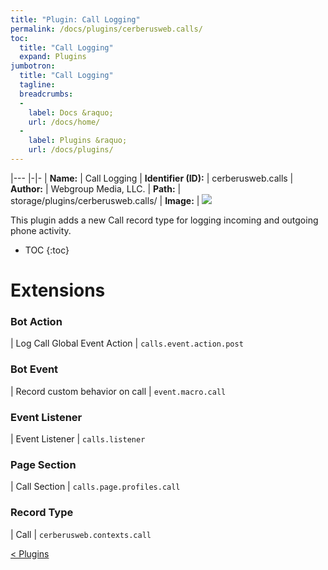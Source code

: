 ```yaml
---
title: "Plugin: Call Logging"
permalink: /docs/plugins/cerberusweb.calls/
toc:
  title: "Call Logging"
  expand: Plugins
jumbotron:
  title: "Call Logging"
  tagline: 
  breadcrumbs:
  -
    label: Docs &raquo;
    url: /docs/home/
  -
    label: Plugins &raquo;
    url: /docs/plugins/
---
```


|---
|-|-
| **Name:** | Call Logging
| **Identifier (ID):** | cerberusweb.calls
| **Author:** | Webgroup Media, LLC.
| **Path:** | storage/plugins/cerberusweb.calls/
| **Image:** | <img src="/assets/images/plugins/cerberusweb.calls.png" class="screenshot">

This plugin adds a new Call record type for logging incoming and outgoing phone activity.

* TOC
{:toc}

# Extensions

### Bot Action

| Log Call Global Event Action | `calls.event.action.post`


### Bot Event

| Record custom behavior on call | `event.macro.call`


### Event Listener

| Event Listener | `calls.listener`


### Page Section

| Call Section | `calls.page.profiles.call`


### Record Type

| Call | `cerberusweb.contexts.call`


<div class="section-nav">
	<div class="left">
		<a href="/docs/plugins/#plugins" class="prev">&lt; Plugins</a>
	</div>
	<div class="right align-right">
	</div>
</div>
<div class="clear"></div>